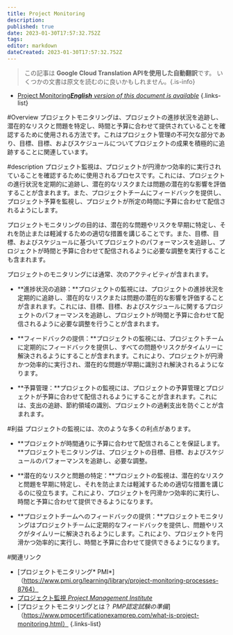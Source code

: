 ```yaml
---
title: Project Monitoring
description: 
published: true
date: 2023-01-30T17:57:32.752Z
tags: 
editor: markdown
dateCreated: 2023-01-30T17:57:32.752Z
---
```


> この記事は **Google Cloud Translation APIを使用した自動翻訳**です。
いくつかの文書は原文を読むのに良いかもしれません。{.is-info}
- [Project Monitoring***English** version of this document is available*](/en/Knowledge-base/Dictionary/project-monitoring)
{.links-list}


#Overview
プロジェクトモニタリングは、プロジェクトの進捗状況を追跡し、潜在的なリスクと問題を特定し、時間と予算に合わせて提供されていることを確認するために使用される方法です。これはプロジェクト管理の不可欠な部分であり、目標、目標、およびスケジュールについてプロジェクトの成果を積極的に追跡することに関連しています。

#description
プロジェクト監視は、プロジェクトが円滑かつ効率的に実行されていることを確認するために使用されるプロセスです。これには、プロジェクトの進行状況を定期的に追跡し、潜在的なリスクまたは問題の潜在的な影響を評価することが含まれます。また、プロジェクトチームにフィードバックを提供し、プロジェクト予算を監視し、プロジェクトが所定の時間に予算に合わせて配信されるようにします。

プロジェクトモニタリングの目的は、潜在的な問題やリスクを早期に特定し、それを防止または軽減するための適切な措置を講じることです。また、目標、目標、およびスケジュールに基づいてプロジェクトのパフォーマンスを追跡し、プロジェクトが時間と予算に合わせて配信されるように必要な調整を実行することも含まれます。

プロジェクトのモニタリングには通常、次のアクティビティが含まれます。

* **進捗状況の追跡：**プロジェクトの監視には、プロジェクトの進捗状況を定期的に追跡し、潜在的なリスクまたは問題の潜在的な影響を評価することが含まれます。これには、目標、目標、およびスケジュールに関するプロジェクトのパフォーマンスを追跡し、プロジェクトが時間と予算に合わせて配信されるように必要な調整を行うことが含まれます。

* **フィードバックの提供：**プロジェクトの監視には、プロジェクトチームに定期的にフィードバックを提供し、すべての問題やリスクがタイムリーに解決されるようにすることが含まれます。これにより、プロジェクトが円滑かつ効率的に実行され、潜在的な問題が早期に識別され解決されるようになります。

* **予算管理：**プロジェクトの監視には、プロジェクトの予算管理とプロジェクトが予算に合わせて配信されるようにすることが含まれます。これには、支出の追跡、節約領域の識別、プロジェクトの過剰支出を防ぐことが含まれます。

#利益
プロジェクトの監視には、次のような多くの利点があります。

* **プロジェクトが時間通りに予算に合わせて配信されることを保証します。**プロジェクトモニタリングは、プロジェクトの目標、目標、およびスケジュールのパフォーマンスを追跡し、必要な調整。

* **潜在的なリスクと問題の特定：**プロジェクトの監視は、潜在的なリスクと問題を早期に特定し、それを防止または軽減するための適切な措置を講じるのに役立ちます。これにより、プロジェクトを円滑かつ効率的に実行し、時間と予算に合わせて提供できるようになります。

* **プロジェクトチームへのフィードバックの提供：**プロジェクトモニタリングはプロジェクトチームに定期的なフィードバックを提供し、問題やリスクがタイムリーに解決されるようにします。これにより、プロジェクトを円滑かつ効率的に実行し、時間と予算に合わせて提供できるようになります。

#関連リンク
- [プロジェクトモニタリング* PMI*]（https://www.pmi.org/learning/library/project-monitoring-processes-8764）
- [プロジェクト監視 *Project Management Institute*](https://www.project-management-institute.org/project-monitoring/)
- [プロジェクトモニタリングとは？ *PMP認定試験の準備*]（https://www.pmpcertificationexamprep.com/what-is-project-monitoring.html）
{.links-list}